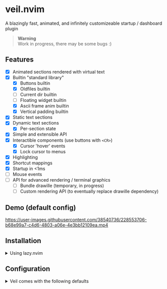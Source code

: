 # veil.nvim

A blazingly fast, animated, and infinitely customizeable startup / dashboard plugin

> **Warning**  
> Work in progress, there may be some bugs :)

## Features

- [x] Animated sections rendered with virtual text
- [x] Builtin "standard library"
  - [x] Buttons builtin
  - [X] Oldfiles builtin
  - [ ] Current dir builtin
  - [ ] Floating widget builtin
  - [x] Ascii frame anim builtin
  - [x] Vertical padding builtin
- [x] Static text sections
- [x] Dynamic text sections
  - [x] Per-section state
- [x] Simple and extensible API
- [x] Interactible components (use buttons with `<CR>`)
  - [x] Cursor 'hover' events
  - [x] Lock cursor to menus
- [x] Highlighting
- [x] Shortcut mappings
- [x] Startup in <1ms
- [ ] Mouse events
- [ ] API for advanced rendering / terminal graphics
  - [ ] Bundle drawille (temporary, in progress)
  - [ ] Custom rendering API (to eventually replace drawille dependency)

## Demo (default config)

<!--https://user-images.githubusercontent.com/38540736/227105511-7988cd83-be56-4606-a32d-07d6245d1307.mp4-->
<!--https://user-images.githubusercontent.com/38540736/227207398-b8f7af6a-0e88-4874-93fa-196e78c14938.mp4-->



https://user-images.githubusercontent.com/38540736/228553706-b68e99a7-c4d6-4803-a06e-4e3bb12109ea.mp4



## Installation

<details>
<summary>Using lazy.nvim</summary>

```lua
{
  'willothy/veil.nvim',
  lazy = true,
  dependencies = {
    -- All optional, only required for the default setup.
    -- If you customize your config, these aren't necessary.
    "nvim-telescope/telescope.nvim",
    "nvim-lua/plenary.nvim",
    "nvim-telescope/telescope-file-browser.nvim"
  }
  config = true,
  -- or configure with:
  -- opts = { ... }
}
```

</details>

## Configuration

<details>
<summary>Veil comes with the following defaults</summary>
<br/>

The defaults assume you have Telescope installed because... you probably do.<br/>

```lua
local builtin = require("veil.builtin")

local default = {
  sections = {
    builtin.sections.animated(builtin.headers.frames_nvim, {
      hl = { fg = "#5de4c7" },
    }),
    builtin.sections.buttons({
      {
        icon = "",
        text = "Find Files",
        shortcut = "f",
        callback = function()
            require("telescope.builtin").find_files()
        end,
      },
      {
        icon = "",
        text = "Find Word",
        shortcut = "w",
        callback = function()
            require("telescope.builtin").live_grep()
        end,
      },
      {
        icon = "",
        text = "Buffers",
        shortcut = "b",
        callback = function()
            require("telescope.builtin").buffers()
        end,
      },
      {
        icon = "",
        text = "Config",
        shortcut = "c",
        callback = function()
          require("telescope").extensions.file_browser.file_browser({
            path = vim.fn.stdpath("config"),
          })
        end,
      },
    }),
  },
  builtin.sections.oldfiles(),
  mappings = {},
  startup = true,
  listed = false
}

```

</details>
